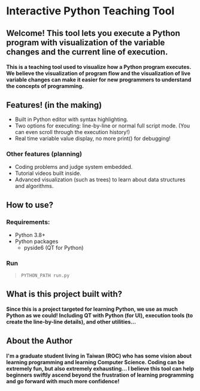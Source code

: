 # Interactive Python Teaching Tool

## Welcome! This tool lets you execute a Python program with visualization of the **variable changes** and the **current line of execution**.

#### This is a teaching tool used to visualize how a Python program executes. We believe the visualization of program flow and the visualization of live variable changes can make it easier for new programmers to understand the concepts of programming.

## Features! (in the making)
- Built in Python editor with syntax highlighting.
- Two options for executing: line-by-line or normal full script mode. (You can even scroll through the execution history!)
- Real time variable value display, no more print() for debugging!

### Other features (planning)
- Coding problems and judge system embedded.
- Tutorial videos built inside.
- Advanced visualization (such as trees) to learn about data structures and algorithms.

## How to use?

### Requirements:
- Python 3.8+
- Python packages
    - pyside6 (QT for Python)

### Run
> ```PYTHON_PATH run.py```

## What is this project built with?

#### Since this is a project targeted for learning Python, we use as much Python as we could! Including QT with Python (for UI), execution tools (to create the line-by-line details), and other utilities... 

## About the Author

#### I'm a graduate student living in Taiwan (ROC) who has some vision about learning programming and learning Computer Science. Coding can be extremely fun, but also extremely exhausting... I believe this tool can help beginners swiftly ascend beyond the frustration of learning programming and go forward with much more confidence!